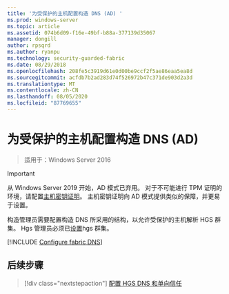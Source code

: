 ```yaml
---
title: '为受保护的主机配置构造 DNS (AD) '
ms.prod: windows-server
ms.topic: article
ms.assetid: 074b6d09-f16e-49bf-b88a-377139d35067
manager: dongill
author: rpsqrd
ms.author: ryanpu
ms.technology: security-guarded-fabric
ms.date: 08/29/2018
ms.openlocfilehash: 208fe5c3919d61e0d00be9ccf2f5ae86eaa5ea8d
ms.sourcegitcommit: acfdb7b2ad283d74f526972b47c371de903d2a3d
ms.translationtype: MT
ms.contentlocale: zh-CN
ms.lasthandoff: 08/05/2020
ms.locfileid: "87769655"
---
```

# <a name="configure-the-fabric-dns-for-guarded-hosts-ad"></a>为受保护的主机配置构造 DNS (AD) 

>适用于：Windows Server 2016


>[!IMPORTANT]
>从 Windows Server 2019 开始，AD 模式已弃用。 对于不可能进行 TPM 证明的环境，请配置[主机密钥证明](guarded-fabric-initialize-hgs-key-mode.md)。 主机密钥证明向 AD 模式提供类似的保障，并更易于设置。

构造管理员需要配置构造 DNS 所采用的结构，以允许受保护的主机解析 HGS 群集。
Hgs 管理员必须已[设置](/WindowsServerDocs/virtualization/guarded-fabric-shielded-vm/guarded-fabric-setting-up-the-host-guardian-service-hgs.md)hgs 群集。



[!INCLUDE [Configure fabric DNS](../../../includes/guarded-fabric-configure-fabric-dns.md)]


## <a name="next-step"></a>后续步骤

> [!div class="nextstepaction"]
> [配置 HGS DNS 和单向信任](guarded-fabric-configure-dns-forwarding-and-trust.md)
